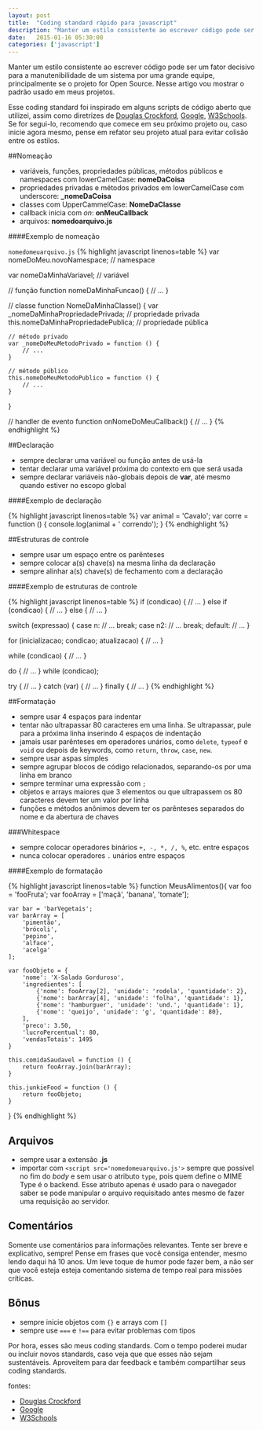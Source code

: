 ```yaml
---
layout: post
title:  "Coding standard rápido para javascript"
description: "Manter um estilo consistente ao escrever código pode ser um fator decisivo para a manutenibilidade de um sistema por uma grande equipe."
date:   2015-01-16 05:30:00
categories: ['javascript']
---
```


Manter um estilo consistente ao escrever código pode ser um fator decisivo para a manutenibilidade de um sistema por uma grande equipe, principalmente se o projeto for Open Source. Nesse artigo vou mostrar o padrão usado em meus projetos.

Esse coding standard foi inspirado em alguns scripts de código aberto que utilizei, assim como diretrizes de [Douglas Crockford](http://javascript.crockford.com/code.html), [Google](https://google-styleguide.googlecode.com/svn/trunk/javascriptguide.xml), [W3Schools](http://www.w3schools.com/js/js_conventions.asp). Se for segui-lo, recomendo que comece em seu próximo
projeto ou, caso inicie agora mesmo, pense em refator seu projeto atual para evitar colisão 
entre os estilos.

##Nomeação

* variáveis, funções, propriedades públicas, métodos públicos e namespaces com lowerCamelCase: **nomeDaCoisa**
* propriedades privadas e métodos privados em lowerCamelCase com underscore: **_nomeDaCoisa**
* classes com UpperCammelCase:  **NomeDaClasse**
* callback inicia com *on*: **onMeuCallback**
* arquivos: **nomedoarquivo.js**

####Exemplo de nomeação

`nomedomeuarquivo.js`
{% highlight javascript linenos=table %}
var nomeDoMeu.novoNamespace; // namespace

var nomeDaMinhaVariavel; // variável

// função
function nomeDaMinhaFuncao() { 
    // ...
} 

// classe
function NomeDaMinhaClasse() {
    var _nomeDaMinhaPropriedadePrivada; // propriedade privada
    this.nomeDaMinhaPropriedadePublica; // propriedade pública
    
    // método privado
    var _nomeDoMeuMetodoPrivado = function () {
        // ...
    }
    
    // método público
    this.nomeDoMeuMetodoPublico = function () {
        // ...
    }
}

// handler de evento
function onNomeDoMeuCallback() {
    // ...
}
{% endhighlight %}  

##Declaração

* sempre declarar uma variável ou função antes de usá-la
* tentar declarar uma variável próxima do contexto em que será usada
* sempre declarar variáveis não-globais depois de **var**, até mesmo quando estiver no escopo global

####Exemplo de declaração

{% highlight javascript linenos=table %}
var animal = 'Cavalo';
var corre = function () {
    console.log(animal + ' correndo');
}
{% endhighlight %}

##Estruturas de controle

* sempre usar um espaço entre os parênteses
* sempre colocar a(s) chave(s) na mesma linha da declaração
* sempre alinhar a(s) chave(s) de fechamento com a declaração

####Exemplo de estruturas de controle

{% highlight javascript linenos=table %}
if (condicao) {
    // ...
} else if (condicao) {
    // ... 
} else {
    // ...
}

switch (expressao) {
    case n:
        // ...
        break;
    case n2:
        // ...
        break;
    default:
        // ...
}

for (inicializacao; condicao; atualizacao) {
    // ...
}

while (condicao) {
    // ...
}

do {
    // ...
} while (condicao);

try {
    // ...
} catch (var) {
    // ...
} finally {
    // ...
}
{% endhighlight %}

##Formatação

* sempre usar 4 espaços para indentar
* tentar não ultrapassar 80 caracteres em uma linha. Se ultrapassar, pule para a próxima linha
inserindo 4 espaços de indentação
* jamais usar parênteses em operadores unários, como `delete`, `typeof` e `void` ou depois de 
keywords, como `return`, `throw`, `case`, `new`.
* sempre usar aspas simples
* sempre agrupar blocos de código relacionados, separando-os por uma linha em branco
* sempre terminar uma expressão com `;`
* objetos e arrays maiores que 3 elementos ou que ultrapassem os 80 caracteres devem ter um valor por linha
* funções e métodos anônimos devem ter os parênteses separados do nome e da abertura de chaves

###Whitespace

* sempre colocar operadores binários `+, -, *, /, %`, etc. entre espaços
* nunca colocar operadores `.` unários entre espaços 

####Exemplo de formatação

{% highlight javascript linenos=table %}
function MeusAlimentos(){
    var foo = 'fooFruta';
    var fooArray = ['maçã', 'banana', 'tomate'];
    
    var bar = 'barVegetais';
    var barArray = [ 
        'pimentão', 
        'brócoli', 
        'pepino', 
        'alface',
        'acelga'
    ];
    
    var fooObjeto = {
        'nome': 'X-Salada Gorduroso',
        'ingredientes': [
            {'nome': fooArray[2], 'unidade': 'rodela', 'quantidade': 2},
            {'nome': barArray[4], 'unidade': 'folha', 'quantidade': 1},
            {'nome': 'hamburguer', 'unidade': 'und.', 'quantidade': 1},
            {'nome': 'queijo', 'unidade': 'g', 'quantidade': 80},
        ],
        'preco': 3.50,
        'lucroPercentual': 80,
        'vendasTotais': 1495
    }
    
    this.comidaSaudavel = function () {
        return fooArray.join(barArray);
    }
    
    this.junkieFood = function () {
        return fooObjeto;
    }
}
{% endhighlight %}

## Arquivos

* sempre usar a extensão **.js**
* importar com `<script src='nomedomeuarquivo.js'>` sempre que possível no fim do *body* e sem usar o 
atributo `type`, pois quem define o MIME Type é o backend. Esse atributo apenas é usado para o navegador 
saber se pode manipular o arquivo requisitado antes mesmo de fazer uma requisição ao servidor.

## Comentários
Somente use comentários para informações relevantes. Tente ser breve e explicativo, sempre! Pense
em frases que você consiga entender, mesmo lendo daqui há 10 anos. Um leve toque de humor
pode fazer bem, a não ser que você esteja esteja comentando sistema de tempo real para missões críticas.

## Bônus
* sempre inicie objetos com `{}` e arrays com `[]`
* sempre use `===` e `!==` para evitar problemas com tipos

Por hora, esses são meus coding standards. Com o tempo poderei mudar ou incluir novos standards,
caso veja que que esses não sejam sustentáveis. Aproveitem para dar feedback e também compartilhar
seus coding standards.

fontes:

* [Douglas Crockford](http://javascript.crockford.com/code.html)
* [Google](https://google-styleguide.googlecode.com/svn/trunk/javascriptguide.xml)
* [W3Schools](http://www.w3schools.com/js/js_conventions.asp)